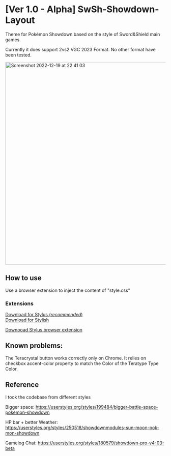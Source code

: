# [Ver 1.0 - Alpha] SwSh-Showdown-Layout
Theme for Pokémon Showdown based on the style of Sword&amp;Shield main games.

Currently it does support 2vs2 VGC 2023 Format. No other format have been tested.

<img width="638" alt="Screenshot 2022-12-19 at 22 41 03" src="https://user-images.githubusercontent.com/30316462/208529567-74cea360-017d-4e12-bb79-63a7715231a5.png">

## How to use
Use a browser extension to inject the content of "style.css"

### Extensions
[Download for Stylus (_recommended_)](https://userstyles.world/style/16603/pokemon-swsh-layout)  
[Download for Stylish](https://chrome.google.com/webstore/detail/stylish-custom-themes-for/fjnbnpbmkenffdnngjfgmeleoegfcffe)

[Downooad Stylus browser extension](https://chrome.google.com/webstore/detail/stylus/clngdbkpkpeebahjckkjfobafhncgmne)

## Known problems:
The Teracrystal button works correctly only on Chrome.
It relies on checkbox accent-color property to match the Color of the Teratype Type Color.

## Reference
I took the codebase from different styles

Bigger space: https://userstyles.org/styles/199484/bigger-battle-space-pokemon-showdown

HP bar + better Weather: https://userstyles.org/styles/250518/showdownmodules-sun-moon-pok-mon-showdown

Gamelog Chat: https://userstyles.org/styles/180579/showdown-pro-v4-03-beta
